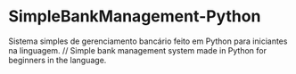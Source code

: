 # SimpleBankManagement-Python
Sistema simples de gerenciamento bancário feito em Python para iniciantes na linguagem. // Simple bank management system made in Python for beginners in the language.
